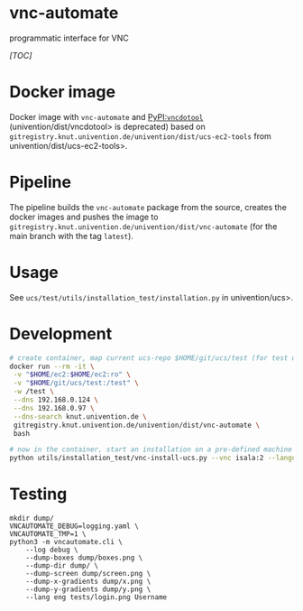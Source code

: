 # vnc-automate

programmatic interface for VNC

_[TOC]_

# Docker image

Docker image with `vnc-automate` and [PyPI:`vncdotool`](https://pypi.org/project/vncdotool/) (univention/dist/vncdotool> is deprecated) based on `gitregistry.knut.univention.de/univention/dist/ucs-ec2-tools` from univention/dist/ucs-ec2-tools>.

# Pipeline

The pipeline builds the `vnc-automate` package from the source, creates the docker images and pushes the image to `gitregistry.knut.univention.de/univention/dist/vnc-automate` (for the main branch with the tag `latest`).

# Usage

See `ucs/test/utils/installation_test/installation.py` in univention/ucs>.

# Development

```sh
# create container, map current ucs-repo $HOME/git/ucs/test (for test utils) to /test
docker run --rm -it \
 -v "$HOME/ec2:$HOME/ec2:ro" \
 -v "$HOME/git/ucs/test:/test" \
 -w /test \
 --dns 192.168.0.124 \
 --dns 192.168.0.97 \
 --dns-search knut.univention.de \
 gitregistry.knut.univention.de/univention/dist/vnc-automate \
 bash

# now in the container, start an installation on a pre-defined machine
python utils/installation_test/vnc-install-ucs.py --vnc isala:2 --language deu --role basesystem --fqdn base
```

# Testing

```
mkdir dump/
VNCAUTOMATE_DEBUG=logging.yaml \
VNCAUTOMATE_TMP=1 \
python3 -m vncautomate.cli \
	--log debug \
	--dump-boxes dump/boxes.png \
	--dump-dir dump/ \
	--dump-screen dump/screen.png \
	--dump-x-gradients dump/x.png \
	--dump-y-gradients dump/y.png \
	--lang eng tests/login.png Username
```
